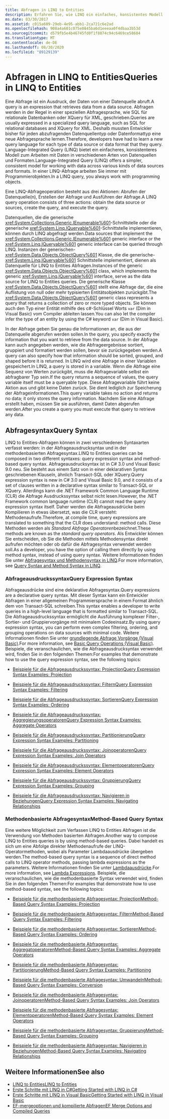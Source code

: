 ```yaml
---
title: Abfragen in LINQ to Entities
description: Erfahren Sie, wie LINQ ein einfaches, konsistentes Modell zum Arbeiten mit Daten über verschiedene Arten von Datenquellen und Formaten mithilfe von Programmier Objekten bietet.
ms.date: 03/30/2017
ms.assetid: c015a609-29eb-4e95-abb1-2ca721c6e2ad
ms.openlocfilehash: 908a4a601c075e0845ba6d1eeeaa0f4dbaa3b53d
ms.sourcegitcommit: d579fb5e4b46745fd0f1f8874c94c6469ce58604
ms.translationtype: MT
ms.contentlocale: de-DE
ms.lasthandoff: 08/30/2020
ms.locfileid: "89129139"
---
```

# <a name="queries-in-linq-to-entities"></a><span data-ttu-id="ed9bf-103">Abfragen in LINQ to Entities</span><span class="sxs-lookup"><span data-stu-id="ed9bf-103">Queries in LINQ to Entities</span></span>
<span data-ttu-id="ed9bf-104">Eine Abfrage ist ein Ausdruck, der Daten von einer Datenquelle abruft.</span><span class="sxs-lookup"><span data-stu-id="ed9bf-104">A query is an expression that retrieves data from a data source.</span></span> <span data-ttu-id="ed9bf-105">Abfragen werden in der Regel in einer speziellen Abfragesprache, wie SQL für relationale Datenbanken oder XQuery für XML, geschrieben.</span><span class="sxs-lookup"><span data-stu-id="ed9bf-105">Queries are usually expressed in a specialized query language, such as SQL for relational databases and XQuery for XML.</span></span> <span data-ttu-id="ed9bf-106">Deshalb mussten Entwickler bisher für jeden abzufragenden Datenquellentyp oder Datenformattyp eine neue Abfragesprache lernen.</span><span class="sxs-lookup"><span data-stu-id="ed9bf-106">Therefore, developers have had to learn a new query language for each type of data source or data format that they query.</span></span> <span data-ttu-id="ed9bf-107">Language-Integrated Query (LINQ) bietet ein einfacheres, konsistenteres Modell zum Arbeiten mit Daten in verschiedenen Arten von Datenquellen und Formaten.</span><span class="sxs-lookup"><span data-stu-id="ed9bf-107">Language-Integrated Query (LINQ) offers a simpler, consistent model for working with data across various kinds of data sources and formats.</span></span> <span data-ttu-id="ed9bf-108">In einer LINQ-Abfrage arbeiten Sie immer mit Programmierobjekten.</span><span class="sxs-lookup"><span data-stu-id="ed9bf-108">In a LINQ query, you always work with programming objects.</span></span>  
  
 <span data-ttu-id="ed9bf-109">Eine LINQ-Abfrageoperation besteht aus drei Aktionen: Abrufen der Datenquelle(n), Erstellen der Abfrage und Ausführen der Abfrage.</span><span class="sxs-lookup"><span data-stu-id="ed9bf-109">A LINQ query operation consists of three actions: obtain the data source or sources, create the query, and execute the query.</span></span>  
  
 <span data-ttu-id="ed9bf-110">Datenquellen, die die generische <xref:System.Collections.Generic.IEnumerable%601>-Schnittstelle oder die generische <xref:System.Linq.IQueryable%601>-Schnittstelle implementieren, können durch LINQ abgefragt werden.</span><span class="sxs-lookup"><span data-stu-id="ed9bf-110">Data sources that implement the <xref:System.Collections.Generic.IEnumerable%601> generic interface or the <xref:System.Linq.IQueryable%601> generic interface can be queried through LINQ.</span></span> <span data-ttu-id="ed9bf-111">Instanzen der generischen- <xref:System.Data.Objects.ObjectQuery%601> Klasse, die die generische- <xref:System.Linq.IQueryable%601> Schnittstelle implementiert, dienen als Datenquelle für LINQ to Entities Abfragen.</span><span class="sxs-lookup"><span data-stu-id="ed9bf-111">Instances of the generic <xref:System.Data.Objects.ObjectQuery%601> class, which implements the generic <xref:System.Linq.IQueryable%601> interface, serve as the data source for LINQ to Entities queries.</span></span> <span data-ttu-id="ed9bf-112">Die generische Klasse <xref:System.Data.Objects.ObjectQuery%601> stellt eine Abfrage dar, die eine Auflistung von null oder mehr typisierten Entitätsobjekten zurückgibt.</span><span class="sxs-lookup"><span data-stu-id="ed9bf-112">The <xref:System.Data.Objects.ObjectQuery%601> generic class represents a query that returns a collection of zero or more typed objects.</span></span> <span data-ttu-id="ed9bf-113">Sie können auch den Typ einer Entität mithilfe des c#-Schlüssel Worts `var` (Dim in Visual Basic) vom Compiler ableiten lassen.</span><span class="sxs-lookup"><span data-stu-id="ed9bf-113">You can also let the compiler infer the type of an entity by using the C# keyword `var` (Dim in Visual Basic).</span></span>  
  
 <span data-ttu-id="ed9bf-114">In der Abfrage geben Sie genau die Informationen an, die aus der Datenquelle abgerufen werden sollen.</span><span class="sxs-lookup"><span data-stu-id="ed9bf-114">In the query, you specify exactly the information that you want to retrieve from the data source.</span></span> <span data-ttu-id="ed9bf-115">In der Abfrage kann auch angegeben werden, wie die Abfrageergebnisse sortiert, gruppiert und formatiert werden sollen, bevor sie zurückgegeben werden.</span><span class="sxs-lookup"><span data-stu-id="ed9bf-115">A query can also specify how that information should be sorted, grouped, and shaped before it is returned.</span></span> <span data-ttu-id="ed9bf-116">In LINQ wird eine Abfrage in einer Variablen gespeichert.</span><span class="sxs-lookup"><span data-stu-id="ed9bf-116">In LINQ, a query is stored in a variable.</span></span> <span data-ttu-id="ed9bf-117">Wenn die Abfrage eine Sequenz von Werten zurückgibt, muss die Abfragevariable selbst ein abfragbarer Typ sein.</span><span class="sxs-lookup"><span data-stu-id="ed9bf-117">If the query returns a sequence of values, the query variable itself must be a queryable type.</span></span> <span data-ttu-id="ed9bf-118">Diese Abfragevariable führt keine Aktion aus und gibt keine Daten zurück. Sie dient lediglich zur Speicherung der Abfrageinformationen.</span><span class="sxs-lookup"><span data-stu-id="ed9bf-118">This query variable takes no action and returns no data; it only stores the query information.</span></span> <span data-ttu-id="ed9bf-119">Nachdem Sie eine Abfrage erstellt haben, müssen Sie sie ausführen, damit Daten abgerufen werden.</span><span class="sxs-lookup"><span data-stu-id="ed9bf-119">After you create a query you must execute that query to retrieve any data.</span></span>  
  
## <a name="query-syntax"></a><span data-ttu-id="ed9bf-120">Abfragesyntax</span><span class="sxs-lookup"><span data-stu-id="ed9bf-120">Query Syntax</span></span>  
 <span data-ttu-id="ed9bf-121">LINQ to Entities-Abfragen können in zwei verschiedenen Syntaxarten verfasst werden: in der Abfrageausdrucksyntax und in der methodenbasierten Abfragesyntax.</span><span class="sxs-lookup"><span data-stu-id="ed9bf-121">LINQ to Entities queries can be composed in two different syntaxes: query expression syntax and method-based query syntax.</span></span> <span data-ttu-id="ed9bf-122">Abfrageausdrucksyntax ist in C# 3.0 und Visual Basic 9.0 neu. Sie besteht aus einem Satz von in einer deklarativen Syntax geschriebenen Klauseln, ähnlich Transact-SQL oder XQuery.</span><span class="sxs-lookup"><span data-stu-id="ed9bf-122">Query expression syntax is new in C# 3.0 and Visual Basic 9.0, and it consists of a set of clauses written in a declarative syntax similar to Transact-SQL or XQuery.</span></span> <span data-ttu-id="ed9bf-123">Allerdings kann die .NET Framework Common Language Runtime (CLR) die Abfrage Ausdruckssyntax selbst nicht lesen.</span><span class="sxs-lookup"><span data-stu-id="ed9bf-123">However, the .NET Framework common language runtime (CLR) cannot read the query expression syntax itself.</span></span> <span data-ttu-id="ed9bf-124">Daher werden die Abfrageausdrücke beim Kompilieren in etwas übersetzt, was die CLR versteht: Methodenaufrufe.</span><span class="sxs-lookup"><span data-stu-id="ed9bf-124">Therefore, at compile time, query expressions are translated to something that the CLR does understand: method calls.</span></span> <span data-ttu-id="ed9bf-125">Diese Methoden werden als *Standard Abfrage Operatoren*bezeichnet.</span><span class="sxs-lookup"><span data-stu-id="ed9bf-125">These methods are known as the *standard query operators*.</span></span> <span data-ttu-id="ed9bf-126">Als Entwickler können Sie entscheiden, ob Sie die Methoden mittels Methodensyntax direkt aufrufen möchten oder ob dafür die Abfragesyntax verwendet werden soll.</span><span class="sxs-lookup"><span data-stu-id="ed9bf-126">As a developer, you have the option of calling them directly by using method syntax, instead of using query syntax.</span></span> <span data-ttu-id="ed9bf-127">Weitere Informationen finden Sie unter [Abfragesyntax und Methodensyntax in LINQ](../../../../../csharp/programming-guide/concepts/linq/query-syntax-and-method-syntax-in-linq.md).</span><span class="sxs-lookup"><span data-stu-id="ed9bf-127">For more information, see [Query Syntax and Method Syntax in LINQ](../../../../../csharp/programming-guide/concepts/linq/query-syntax-and-method-syntax-in-linq.md).</span></span>  
  
### <a name="query-expression-syntax"></a><span data-ttu-id="ed9bf-128">Abfrageausdruckssyntax</span><span class="sxs-lookup"><span data-stu-id="ed9bf-128">Query Expression Syntax</span></span>  
 <span data-ttu-id="ed9bf-129">Abfrageausdrücke sind eine deklarative Abfragesyntax.</span><span class="sxs-lookup"><span data-stu-id="ed9bf-129">Query expressions are a declarative query syntax.</span></span> <span data-ttu-id="ed9bf-130">Mit dieser Syntax kann ein Entwickler Abfragen in einer allgemeinen Programmiersprache in einem Format ähnlich dem von Transact-SQL schreiben.</span><span class="sxs-lookup"><span data-stu-id="ed9bf-130">This syntax enables a developer to write queries in a high-level language that is formatted similar to Transact-SQL.</span></span> <span data-ttu-id="ed9bf-131">Die Abfrageausdruckssyntax ermöglicht die Ausführung komplexer Filter-, Sortier- und Gruppiervorgänge mit minimalem Codeeinsatz.</span><span class="sxs-lookup"><span data-stu-id="ed9bf-131">By using query expression syntax, you can perform even complex filtering, ordering, and grouping operations on data sources with minimal code.</span></span> <span data-ttu-id="ed9bf-132">Weitere Informationen finden Sie unter [grundlegende Abfrage Vorgänge (Visual Basic)](../../../../../visual-basic/programming-guide/concepts/linq/basic-query-operations.md).</span><span class="sxs-lookup"><span data-stu-id="ed9bf-132">For more information, see [Basic Query Operations (Visual Basic)](../../../../../visual-basic/programming-guide/concepts/linq/basic-query-operations.md).</span></span> <span data-ttu-id="ed9bf-133">Beispiele, die veranschaulichen, wie die Abfrageausdrucksyntax verwendet wird, finden Sie in den folgenden Themen:</span><span class="sxs-lookup"><span data-stu-id="ed9bf-133">For examples that demonstrate how to use the query expression syntax, see the following topics:</span></span>  
  
- [<span data-ttu-id="ed9bf-134">Beispiele für die Abfrageausdruckssyntax: Projection</span><span class="sxs-lookup"><span data-stu-id="ed9bf-134">Query Expression Syntax Examples: Projection</span></span>](query-expression-syntax-examples-projection.md)  
  
- [<span data-ttu-id="ed9bf-135">Beispiele für die Abfrageausdruckssyntax: Filtern</span><span class="sxs-lookup"><span data-stu-id="ed9bf-135">Query Expression Syntax Examples: Filtering</span></span>](query-expression-syntax-examples-filtering.md)  
  
- [<span data-ttu-id="ed9bf-136">Beispiele für die Abfrageausdruckssyntax: Sortieren</span><span class="sxs-lookup"><span data-stu-id="ed9bf-136">Query Expression Syntax Examples: Ordering</span></span>](query-expression-syntax-examples-ordering.md)  
  
- [<span data-ttu-id="ed9bf-137">Beispiele für die Abfrageausdruckssyntax: Aggregierungsoperatoren</span><span class="sxs-lookup"><span data-stu-id="ed9bf-137">Query Expression Syntax Examples: Aggregate Operators</span></span>](query-expression-syntax-examples-aggregate-operators.md)  
  
- [<span data-ttu-id="ed9bf-138">Beispiele für die Abfrageausdruckssyntax: Partitionierung</span><span class="sxs-lookup"><span data-stu-id="ed9bf-138">Query Expression Syntax Examples: Partitioning</span></span>](query-expression-syntax-examples-partitioning.md)  
  
- [<span data-ttu-id="ed9bf-139">Beispiele für die Abfrageausdruckssyntax: Joinoperatoren</span><span class="sxs-lookup"><span data-stu-id="ed9bf-139">Query Expression Syntax Examples: Join Operators</span></span>](query-expression-syntax-examples-join-operators.md)  
  
- [<span data-ttu-id="ed9bf-140">Beispiele für die Abfrageausdruckssyntax: Elementoperatoren</span><span class="sxs-lookup"><span data-stu-id="ed9bf-140">Query Expression Syntax Examples: Element Operators</span></span>](query-expression-syntax-examples-element-operators.md)  
  
- [<span data-ttu-id="ed9bf-141">Beispiele für die Abfrageausdruckssyntax: Gruppierung</span><span class="sxs-lookup"><span data-stu-id="ed9bf-141">Query Expression Syntax Examples: Grouping</span></span>](query-expression-syntax-examples-grouping.md)  
  
- [<span data-ttu-id="ed9bf-142">Beispiele für die Abfrageausdruckssyntax: Navigieren in Beziehungen</span><span class="sxs-lookup"><span data-stu-id="ed9bf-142">Query Expression Syntax Examples: Navigating Relationships</span></span>](query-expression-syntax-examples-navigating-relationships.md)  
  
### <a name="method-based-query-syntax"></a><span data-ttu-id="ed9bf-143">Methodenbasierte Abfragesyntax</span><span class="sxs-lookup"><span data-stu-id="ed9bf-143">Method-Based Query Syntax</span></span>  
 <span data-ttu-id="ed9bf-144">Eine weitere Möglichkeit zum Verfassen LINQ to Entities Abfragen ist die Verwendung von Methoden basierten Abfragen.</span><span class="sxs-lookup"><span data-stu-id="ed9bf-144">Another way to compose LINQ to Entities queries is by using method-based queries.</span></span> <span data-ttu-id="ed9bf-145">Dabei handelt es sich um eine Abfolge direkter Methodenaufrufe der LINQ-Operatormethoden, wobei als Parameter Lambdaausdrücke übergeben werden.</span><span class="sxs-lookup"><span data-stu-id="ed9bf-145">The method-based query syntax is a sequence of direct method calls to LINQ operator methods, passing lambda expressions as the parameters.</span></span> <span data-ttu-id="ed9bf-146">Weitere Informationen finden Sie unter [Lambdaausdrücke](../../../../../csharp/language-reference/operators/lambda-expressions.md).</span><span class="sxs-lookup"><span data-stu-id="ed9bf-146">For more information, see [Lambda Expressions](../../../../../csharp/language-reference/operators/lambda-expressions.md).</span></span> <span data-ttu-id="ed9bf-147">Beispiele, die veranschaulichen, wie die methodenbasierte Syntax verwendet wird, finden Sie in den folgenden Themen:</span><span class="sxs-lookup"><span data-stu-id="ed9bf-147">For examples that demonstrate how to use method-based syntax, see the following topics:</span></span>  
  
- [<span data-ttu-id="ed9bf-148">Beispiele für die methodenbasierte Abfragesyntax: Projection</span><span class="sxs-lookup"><span data-stu-id="ed9bf-148">Method-Based Query Syntax Examples: Projection</span></span>](method-based-query-syntax-examples-projection.md)  
  
- [<span data-ttu-id="ed9bf-149">Beispiele für die methodenbasierte Abfragesyntax: Filtern</span><span class="sxs-lookup"><span data-stu-id="ed9bf-149">Method-Based Query Syntax Examples: Filtering</span></span>](method-based-query-syntax-examples-filtering.md)  
  
- [<span data-ttu-id="ed9bf-150">Beispiele für die methodenbasierte Abfragesyntax: Sortieren</span><span class="sxs-lookup"><span data-stu-id="ed9bf-150">Method-Based Query Syntax Examples: Ordering</span></span>](method-based-query-syntax-examples-ordering.md)  
  
- [<span data-ttu-id="ed9bf-151">Beispiele für die methodenbasierte Abfragesyntax: Aggregatoperatoren</span><span class="sxs-lookup"><span data-stu-id="ed9bf-151">Method-Based Query Syntax Examples: Aggregate Operators</span></span>](method-based-query-syntax-examples-aggregate-operators.md)  
  
- [<span data-ttu-id="ed9bf-152">Beispiele für die methodenbasierte Abfragesyntax: Partitionierung</span><span class="sxs-lookup"><span data-stu-id="ed9bf-152">Method-Based Query Syntax Examples: Partitioning</span></span>](method-based-query-syntax-examples-partitioning.md)  
  
- [<span data-ttu-id="ed9bf-153">Beispiele für die methodenbasierte Abfragesyntax: Umwandeln</span><span class="sxs-lookup"><span data-stu-id="ed9bf-153">Method-Based Query Syntax Examples: Conversion</span></span>](method-based-query-syntax-examples-conversion.md)  
  
- [<span data-ttu-id="ed9bf-154">Beispiele für die methodenbasierte Abfragesyntax: Joinoperatoren</span><span class="sxs-lookup"><span data-stu-id="ed9bf-154">Method-Based Query Syntax Examples: Join Operators</span></span>](method-based-query-syntax-examples-join-operators.md)  
  
- [<span data-ttu-id="ed9bf-155">Beispiele für die methodenbasierte Abfragesyntax: Elementoperatoren</span><span class="sxs-lookup"><span data-stu-id="ed9bf-155">Method-Based Query Syntax Examples: Element Operators</span></span>](method-based-query-syntax-examples-element-operators.md)  
  
- [<span data-ttu-id="ed9bf-156">Beispiele für die methodenbasierte Abfragesyntax: Gruppierung</span><span class="sxs-lookup"><span data-stu-id="ed9bf-156">Method-Based Query Syntax Examples: Grouping</span></span>](method-based-query-syntax-examples-grouping.md)  
  
- [<span data-ttu-id="ed9bf-157">Beispiele für die methodenbasierte Abfragesyntax: Navigieren in Beziehungen</span><span class="sxs-lookup"><span data-stu-id="ed9bf-157">Method-Based Query Syntax Examples: Navigating Relationships</span></span>](method-based-query-syntax-examples-navigating-relationships.md)  
  
## <a name="see-also"></a><span data-ttu-id="ed9bf-158">Weitere Informationen</span><span class="sxs-lookup"><span data-stu-id="ed9bf-158">See also</span></span>

- [<span data-ttu-id="ed9bf-159">LINQ to Entities</span><span class="sxs-lookup"><span data-stu-id="ed9bf-159">LINQ to Entities</span></span>](linq-to-entities.md)
- [<span data-ttu-id="ed9bf-160">Erste Schritte mit LINQ in C#</span><span class="sxs-lookup"><span data-stu-id="ed9bf-160">Getting Started with LINQ in C#</span></span>](../../../../../csharp/programming-guide/concepts/linq/index.md)
- [<span data-ttu-id="ed9bf-161">Erste Schritte mit LINQ in Visual Basic</span><span class="sxs-lookup"><span data-stu-id="ed9bf-161">Getting Started with LINQ in Visual Basic</span></span>](../../../../../visual-basic/programming-guide/concepts/linq/getting-started-with-linq.md)
- [<span data-ttu-id="ed9bf-162">EF-mergeoptionen und kompilierte Abfragen</span><span class="sxs-lookup"><span data-stu-id="ed9bf-162">EF Merge Options and Compiled Queries</span></span>](https://docs.microsoft.com/archive/blogs/dsimmons/ef-merge-options-and-compiled-queries)
